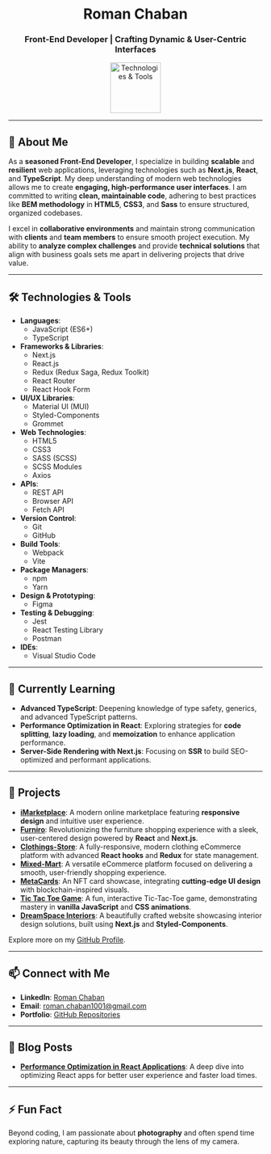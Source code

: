 <h1 align="center">Roman Chaban</h1>
<h3 align="center">Front-End Developer | Crafting Dynamic & User-Centric Interfaces</h3>

<p align="center">
  <img style="width: 100px;" src="https://skillicons.dev/icons?i=html,css,js,git,sass,next,react,typescript,redux,npm,yarn,webpack,vite,figma,styledcomponents,materialui,postman,vscode" alt="Technologies & Tools" />
</p>

---

## 💼 About Me

As a **seasoned Front-End Developer**, I specialize in building **scalable** and **resilient** web applications, leveraging technologies such as **Next.js**, **React**, and **TypeScript**. My deep understanding of modern web technologies allows me to create **engaging, high-performance user interfaces**. I am committed to writing **clean, maintainable code**, adhering to best practices like **BEM methodology** in **HTML5**, **CSS3**, and **Sass** to ensure structured, organized codebases.

I excel in **collaborative environments** and maintain strong communication with **clients** and **team members** to ensure smooth project execution. My ability to **analyze complex challenges** and provide **technical solutions** that align with business goals sets me apart in delivering projects that drive value.

---

## 🛠️ Technologies & Tools

- **Languages**: 
  - JavaScript (ES6+)
  - TypeScript
- **Frameworks & Libraries**: 
  - Next.js
  - React.js
  - Redux (Redux Saga, Redux Toolkit)
  - React Router
  - React Hook Form
- **UI/UX Libraries**: 
  - Material UI (MUI)
  - Styled-Components
  - Grommet
- **Web Technologies**: 
  - HTML5
  - CSS3
  - SASS (SCSS)
  - SCSS Modules
  - Axios
- **APIs**: 
  - REST API
  - Browser API
  - Fetch API
- **Version Control**: 
  - Git
  - GitHub
- **Build Tools**: 
  - Webpack
  - Vite
- **Package Managers**: 
  - npm
  - Yarn
- **Design & Prototyping**: 
  - Figma
- **Testing & Debugging**: 
  - Jest
  - React Testing Library
  - Postman
- **IDEs**: 
  - Visual Studio Code

---

## 🌱 Currently Learning

- **Advanced TypeScript**: Deepening knowledge of type safety, generics, and advanced TypeScript patterns.
- **Performance Optimization in React**: Exploring strategies for **code splitting**, **lazy loading**, and **memoization** to enhance application performance.
- **Server-Side Rendering with Next.js**: Focusing on **SSR** to build SEO-optimized and performant applications.

---

## 🚀 Projects

- **[iMarketplace](https://roman-chaban.github.io/iMarketplace/)**: A modern online marketplace featuring **responsive design** and intuitive user experience.
- **[Furniro](https://furniro-wheat.vercel.app/)**: Revolutionizing the furniture shopping experience with a sleek, user-centered design powered by **React** and **Next.js**.
- **[Clothings-Store](https://clothing-store-tau-drab.vercel.app/)**: A fully-responsive, modern clothing eCommerce platform with advanced **React hooks** and **Redux** for state management.
- **[Mixed-Mart](https://tech-wave-one.vercel.app/)**: A versatile eCommerce platform focused on delivering a smooth, user-friendly shopping experience.
- **[MetaCards](https://nft-project-rosy.vercel.app/)**: An NFT card showcase, integrating **cutting-edge UI design** with blockchain-inspired visuals.
- **[Tic Tac Toe Game](https://roman-chaban.github.io/Tic_Tac_Toe_Game/)**: A fun, interactive Tic-Tac-Toe game, demonstrating mastery in **vanilla JavaScript** and **CSS animations**.
- **[DreamSpace Interiors](https://dream-space-interiors.vercel.app/)**: A beautifully crafted website showcasing interior design solutions, built using **Next.js** and **Styled-Components**.

Explore more on my [GitHub Profile](https://github.com/roman-chaban?tab=repositories).

---

## 📫 Connect with Me

- **LinkedIn**: [Roman Chaban](https://www.linkedin.com/in/chaban1001/)
- **Email**: [roman.chaban1001@gmail.com](mailto:roman.chaban1001@gmail.com)
- **Portfolio**: [GitHub Repositories](https://github.com/roman-chaban?tab=repositories)

---

## 📝 Blog Posts

- **[Performance Optimization in React Applications](https://github.com/roman-chaban?tab=repositories)**: A deep dive into optimizing React apps for better user experience and faster load times.

---

## ⚡ Fun Fact

Beyond coding, I am passionate about **photography** and often spend time exploring nature, capturing its beauty through the lens of my camera.
